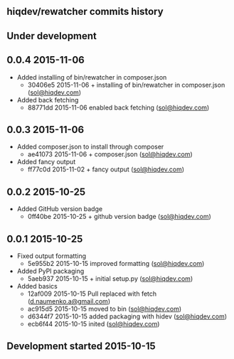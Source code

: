 hiqdev/rewatcher commits history
--------------------------------

## Under development


## 0.0.4 2015-11-06

- Added installing of bin/rewatcher in composer.json
    - 30406e5 2015-11-06 + installing of bin/rewatcher in composer.json (sol@hiqdev.com)
- Added back fetching
    - 88771dd 2015-11-06 enabled back fetching (sol@hiqdev.com)

## 0.0.3 2015-11-06

- Added composer.json to install through composer
    - ae41073 2015-11-06 + composer.json (sol@hiqdev.com)
- Added fancy output
    - ff77c0d 2015-11-02 + fancy output (sol@hiqdev.com)

## 0.0.2 2015-10-25

- Added GitHub version badge
    - 0ff40be 2015-10-25 + github version badge (sol@hiqdev.com)

## 0.0.1 2015-10-25

- Fixed output formatting
    - 5e955b2 2015-10-15 improved formatting (sol@hiqdev.com)
- Added PyPI packaging
    - 5aeb937 2015-10-15 + initial setup.py (sol@hiqdev.com)
- Added basics
    - 12af009 2015-10-15 Pull replaced with fetch (d.naumenko.a@gmail.com)
    - ac915d5 2015-10-15 moved to bin (sol@hiqdev.com)
    - d6344f7 2015-10-15 added packaging with hidev (sol@hiqdev.com)
    - ecb6f44 2015-10-15 inited (sol@hiqdev.com)

## Development started 2015-10-15

